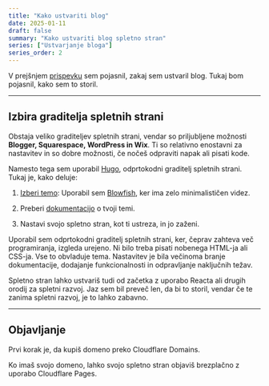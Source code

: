 ```yaml
---
title: "Kako ustvariti blog"
date: 2025-01-11
draft: false
summary: "Kako ustvariti blog spletno stran"
series: ["Ustvarjanje bloga"]
series_order: 2
---
```


V prejšnjem [prispevku](/sl/rants/why-make-a-blog-page/) sem pojasnil, zakaj sem ustvaril blog. Tukaj bom pojasnil, kako sem to storil.

---

## Izbira graditelja spletnih strani
Obstaja veliko graditeljev spletnih strani, vendar so priljubljene možnosti **Blogger, Squarespace, WordPress in Wix**. Ti so relativno enostavni za nastavitev in so dobre možnosti, če nočeš odpraviti napak ali pisati kode.

Namesto tega sem uporabil [Hugo](https://gohugo.io/), odprtokodni graditelj spletnih strani. Tukaj je, kako deluje:

1. [Izberi temo](https://themes.gohugo.io/): Uporabil sem [Blowfish](https://blowfish.page/), ker ima zelo minimalističen videz.

2. Preberi [dokumentacijo](https://blowfish.page/docs/) o tvoji temi.

3. Nastavi svojo spletno stran, kot ti ustreza, in jo zaženi.

Uporabil sem odprtokodni graditelj spletnih strani, ker, čeprav zahteva več programiranja, izgleda urejeno. Ni bilo treba pisati nobenega HTML-ja ali CSS-ja. Vse to obvladuje tema. Nastavitev je bila večinoma branje dokumentacije, dodajanje funkcionalnosti in odpravljanje naključnih težav.

Spletno stran lahko ustvariš tudi od začetka z uporabo Reacta ali drugih orodij za spletni razvoj. Jaz sem bil preveč len, da bi to storil, vendar če te zanima spletni razvoj, je to lahko zabavno.

---

## Objavljanje

Prvi korak je, da kupiš domeno preko Cloudflare Domains.

Ko imaš svojo domeno, lahko svojo spletno stran objaviš brezplačno z uporabo Cloudflare Pages.
